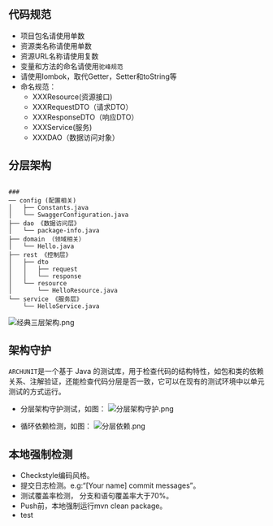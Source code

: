 ## 代码规范
* 项目包名请使用单数
* 资源类名称请使用单数
* 资源URL名称请使用复数
* 变量和方法的命名请使用`驼峰规范`
* 请使用lombok，取代Getter，Setter和toString等
* 命名规范：
    * XXXResource(资源接口)
    * XXXRequestDTO（请求DTO）
    * XXXResponseDTO（响应DTO）
    * XXXService(服务)
    * XXXDAO（数据访问对象）
    

## 分层架构

```

### 
── config (配置相关)
│   ├── Constants.java
│   └── SwaggerConfiguration.java
├── dao 《数据访问层》
│   └── package-info.java
├── domain （领域相关）
│   └── Hello.java
├── rest 《控制层》      
│   ├── dto
│   │   ├── request
│   │   └── response
│   └── resource
│       └── HelloResource.java
└── service 《服务层》
    └── HelloService.java
```

![经典三层架构.png](https://upload-images.jianshu.io/upload_images/12636540-0d41090eea583bda.png?imageMogr2/auto-orient/strip%7CimageView2/2/w/1240)

## 架构守护
`ARCHUNIT`是一个基于 Java 的测试库，用于检查代码的结构特性，如包和类的依赖关系、注解验证，还能检查代码分层是否一致，它可以在现有的测试环境中以单元测试的方式运⾏。
* 分层架构守护测试，如图：
![分层架构守护.png](https://upload-images.jianshu.io/upload_images/12636540-3e92d9b80fb2cf76.png?imageMogr2/auto-orient/strip%7CimageView2/2/w/1240)

* 循环依赖检测，如图：
![分层依赖.png](https://upload-images.jianshu.io/upload_images/12636540-3a0aea31e6c0f488.png?imageMogr2/auto-orient/strip%7CimageView2/2/w/1240)


## 本地强制检测
* Checkstyle编码风格。
* 提交日志检测。e.g:“[Your name] commit messages”。
* 测试覆盖率检测， 分支和语句覆盖率大于70%。
* Push前，本地强制运行mvn clean package。  
* test